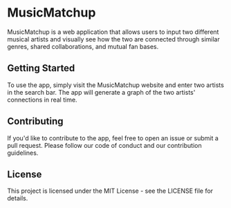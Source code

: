 # MusicMatchup


MusicMatchup is a web application that allows users to input two different musical artists and visually see how the two are connected through similar genres, shared collaborations, and mutual fan bases.

## Getting Started

To use the app, simply visit the MusicMatchup website and enter two artists in the search bar. The app will generate a graph of the two artists' connections in real time.

## Contributing

If you'd like to contribute to the app, feel free to open an issue or submit a pull request. Please follow our code of conduct and our contribution guidelines.

## License

This project is licensed under the MIT License - see the LICENSE file for details.
